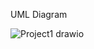 UML Diagram

![Project1 drawio](https://github.com/StukC/476P1/assets/85483301/2121a6fd-2346-4136-9cdb-e084e8dc8023)
